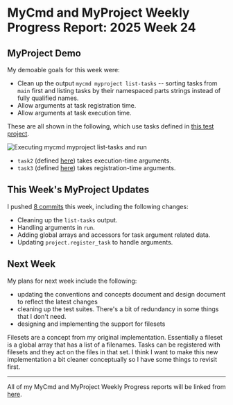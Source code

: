 # MyCmd and MyProject Weekly Progress Report: 2025 Week 24

## MyProject Demo

My demoable goals for this week were:
- Clean up the output `mycmd myproject list-tasks` -- sorting tasks from `main` first and listing tasks by their namespaced parts strings instead of fully qualified names.
- Allow arguments at task registration time.
- Allow arguments at task execution time.

These are all shown in the following, which use tasks defined in [this test project](https://github.com/travisbhartwell/myproject/blob/0e2cd4e46d2a0589651946abc6818687016f50b6/testing/test-data/valid/valid1/myproject/).

![Executing mycmd myproject list-tasks and run](../../images/mycmd-myproject-run-arguments.png)

- `task2` (defined [here](https://github.com/travisbhartwell/myproject/blob/0e2cd4e46d2a0589651946abc6818687016f50b6/testing/test-data/valid/valid1/myproject/main#L16-L21)) takes execution-time arguments.
- `task3` (defined [here](https://github.com/travisbhartwell/myproject/blob/0e2cd4e46d2a0589651946abc6818687016f50b6/testing/test-data/valid/valid1/myproject/main#L23-L29)) takes registration-time arguments.

## This Week's MyProject Updates

I pushed [8 commits](https://github.com/travisbhartwell/myproject/commits/main/?since=2025-06-08&until=2025-06-14) this week, including the following changes:

- Cleaning up the `list-tasks` output.
- Handling arguments in `run`.
- Adding global arrays and accessors for task argument related data.
- Updating `project.register_task` to handle arguments.

## Next Week

My plans for next week include the following:
- updating the conventions and concepts document and design document to reflect the latest changes
- cleaning up the test suites. There's a bit of redundancy in some things that I don't need.
- designing and implementing the support for filesets

Filesets are a concept from my original implementation. Essentially a fileset is a global array that has a list of a filenames. Tasks can be registered with filesets and they act on the files in that set. I think I want to make this new implementation a bit cleaner conceptually so I have some things to revisit first.


---

All of my MyCmd and MyProject Weekly Progress reports will be linked from [here](../../weekly-progress-reports).

